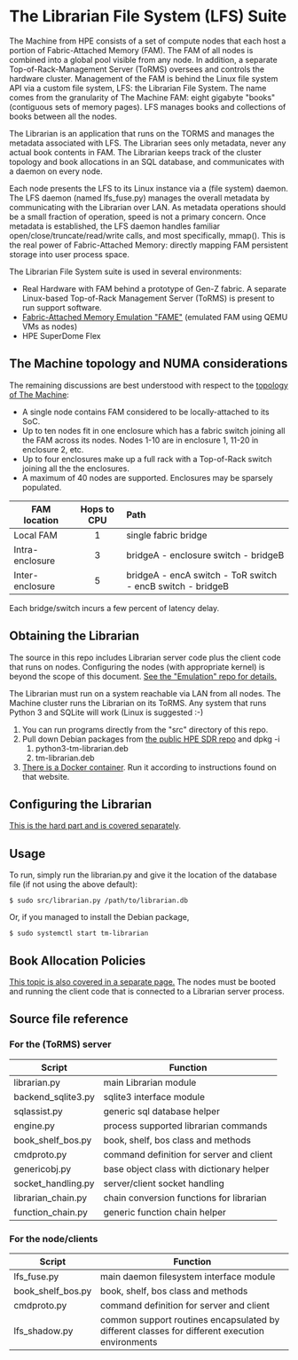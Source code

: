 # The Librarian File System (LFS) Suite

The Machine from HPE consists of a set of compute nodes that each host a portion of Fabric-Attached Memory (FAM).  The FAM of all nodes is combined into a global pool visible from any node.  In addition, a separate Top-of-Rack-Management Server (ToRMS) oversees and controls the hardware cluster.  Management of the FAM is behind the Linux file system API via a custom file system, LFS: the Librarian File System.  The name comes from the granularity of The Machine FAM: eight gigabyte "books" (contiguous sets of memory pages).  LFS manages books and collections of books between all the nodes.

The Librarian is an application that runs on the TORMS and manages the metadata associated with LFS. The Librarian sees only metadata, never any actual book contents in FAM.  The Librarian keeps track of the cluster topology and book allocations in an SQL database, and communicates with a daemon on every node.

Each node presents the LFS to its Linux instance via a (file system) daemon. The LFS daemon (named lfs_fuse.py) manages the overall metadata by communicating with the Librarian over LAN.  As metadata operations should be a small fraction of operation, speed is not a primary concern.   Once metadata is established, the LFS daemon handles familiar open/close/truncate/read/write calls, and most specifically, mmap().   This is the real power of Fabric-Attached Memory: directly mapping FAM persistent storage into user process space.

The Librarian File System suite is used in several environments:

- Real Hardware with FAM behind a prototype of Gen-Z fabric.  A separate Linux-based Top-of-Rack Management Server (ToRMS) is present to run support software.
- [Fabric-Attached Memory Emulation "FAME"](https://github.com/FabricAttachedMemory/Emulation) (emulated FAM using QEMU VMs as nodes)
- HPE SuperDome Flex

## The Machine topology and NUMA considerations

The remaining discussions are best understood with respect to the [topology of The Machine](https://github.com/FabricAttachedMemory/Emulation/wiki):
* A single node contains FAM considered to be locally-attached to its SoC.
* Up to ten nodes fit in one enclosure which has a fabric switch joining all the FAM across its nodes.  Nodes 1-10 are in enclosure 1, 11-20 in enclosure 2, etc.
* Up to four enclosures make up a full rack with a Top-of-Rack switch joining all the the enclosures.
* A maximum of 40 nodes are supported.  Enclosures may be sparsely populated.

|FAM location | Hops to CPU | Path |
|-------------|:-----------:|:-----|
|Local FAM|1|single fabric bridge|
|Intra-enclosure|3|bridgeA - enclosure switch - bridgeB|
|Inter-enclosure|5|bridgeA - encA switch - ToR switch - encB switch - bridgeB|

Each bridge/switch incurs a few percent of latency delay.

## Obtaining the Librarian

The source in this repo includes Librarian server code plus the client code
that runs on nodes.  Configuring the nodes (with appropriate kernel) is 
beyond the scope of this document.  [See the "Emulation" repo for details.](https://github.com/FabricAttachedMemory/Emulation)

The Librarian must run on a system reachable via LAN from all nodes.  The
Machine cluster runs the Librarian on its ToRMS.  Any system that runs 
Python 3 and SQLite will work (Linux is suggested :-)

1. You can run programs directly from the "src" directory of this repo.
1. Pull down Debian packages from [the public HPE SDR repo](https://downloads.linux.hpe.com/SDR/repo/l4fame/) and dpkg -i
    1. python3-tm-librarian.deb
    1. tm-librarian.deb
1. [There is a Docker container](https://github.com/FabricAttachedMemory/librarian-container).  Run it according to instructions found on that website.

## Configuring the Librarian

[This is the hard part and is covered separately](docs/configure.md).

## Usage

To run, simply run the librarian.py and give it the location of the database file (if not using the above default):

    $ sudo src/librarian.py /path/to/librarian.db

Or, if you managed to install the Debian package,

    $ sudo systemctl start tm-librarian

## Book Allocation Policies

[This topic is also covered in a separate page.](docs/allocation.md)
The nodes must be booted and running the client code that is connected
to a Librarian server process.

## Source file reference

### For the (ToRMS) server

Script | Function
-------------|--------------
librarian.py|main Librarian module
backend_sqlite3.py|sqlite3 interface module
sqlassist.py|generic sql database helper
engine.py|process supported librarian commands
book_shelf_bos.py|book, shelf, bos class and methods
cmdproto.py|command definition for server and client
genericobj.py|base object class with dictionary helper
socket_handling.py|server/client socket handling
librarian_chain.py|chain conversion functions for librarian
function_chain.py|generic function chain helper

### For the node/clients


Script | Function
-------|---------
lfs_fuse.py|main daemon filesystem interface module
book_shelf_bos.py|book, shelf, bos class and methods
cmdproto.py|command definition for server and client
lfs_shadow.py|common support routines encapsulated by different classes for different execution environments

